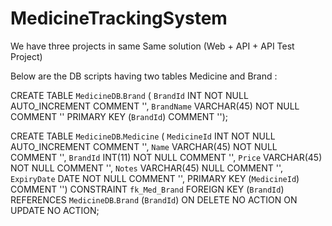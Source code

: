 # MedicineTrackingSystem

We have three projects in same Same solution (Web + API + API Test Project)

Below are the DB scripts having two tables Medicine and Brand :

CREATE TABLE `MedicineDB`.`Brand` (
  `BrandId` INT NOT NULL AUTO_INCREMENT COMMENT '',
  `BrandName` VARCHAR(45) NOT NULL COMMENT ''
  PRIMARY KEY (`BrandId`)  COMMENT '');
  
CREATE TABLE `MedicineDB`.`Medicine` (
  `MedicineId` INT NOT NULL AUTO_INCREMENT COMMENT '',
  `Name` VARCHAR(45) NOT NULL COMMENT '',
  `BrandId` INT(11) NOT NULL COMMENT '',
  `Price` VARCHAR(45) NOT NULL COMMENT '',
  `Notes` VARCHAR(45) NULL COMMENT '',
   `ExpiryDate` DATE NOT NULL COMMENT '',
  PRIMARY KEY (`MedicineId`)  COMMENT '')
  CONSTRAINT `fk_Med_Brand`
  FOREIGN KEY (`BrandId`)
  REFERENCES `MedicineDB`.`Brand` (`BrandId`)
  ON DELETE NO ACTION
  ON UPDATE NO ACTION;
  
